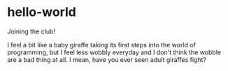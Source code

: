 # hello-world
Joining the club!


I feel a bit like a baby giraffe taking its first steps into the world of programming, but I feel less wobbly everyday and I don't think the wobble are a bad thing at all. I mean, have you ever seen adult giraffes fight? 
